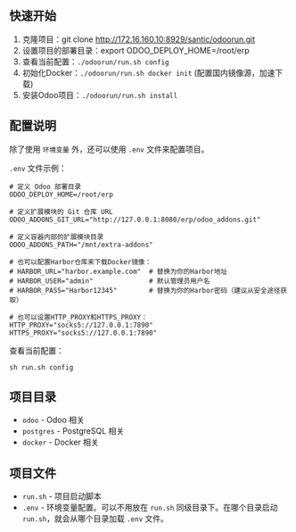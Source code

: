 ## 快速开始

1. 克隆项目：git clone http://172.16.160.10:8929/santic/odoorun.git
2. 设置项目的部署目录：export ODOO_DEPLOY_HOME=/root/erp
3. 查看当前配置：`./odoorun/run.sh config`
4. 初始化Docker：`./odoorun/run.sh docker init` (配置国内镜像源，加速下载)
5. 安装Odoo项目：`./odoorun/run.sh install`


## 配置说明

除了使用 `环境变量` 外，还可以使用 `.env` 文件来配置项目。

`.env` 文件示例：

```
# 定义 Odoo 部署目录
ODOO_DEPLOY_HOME=/root/erp

# 定义扩展模块的 Git 仓库 URL
ODOO_ADDONS_GIT_URL="http://127.0.0.1:8080/erp/odoo_addons.git"

# 定义容器内部的扩展模块目录
ODOO_ADDONS_PATH="/mnt/extra-addons"

# 也可以配置Harbor仓库来下载Docker镜像：
# HARBOR_URL="harbor.example.com"  # 替换为你的Harbor地址
# HARBOR_USER="admin"              # 默认管理员用户名
# HARBOR_PASS="Harbor12345"        # 替换为你的Harbor密码（建议从安全途径获取）

# 也可以设置HTTP_PROXY和HTTPS_PROXY：
HTTP_PROXY="socks5://127.0.0.1:7890"
HTTPS_PROXY="socks5://127.0.0.1:7890"
```

查看当前配置：

```shell 
sh run.sh config
```

## 项目目录

- `odoo` - Odoo 相关
- `postgres` - PostgreSQL 相关
- `docker` - Docker 相关


## 项目文件

- `run.sh` - 项目启动脚本
- `.env` - 环境变量配置。可以不用放在 `run.sh` 同级目录下。在哪个目录启动 `run.sh`，就会从哪个目录加载 `.env` 文件。
